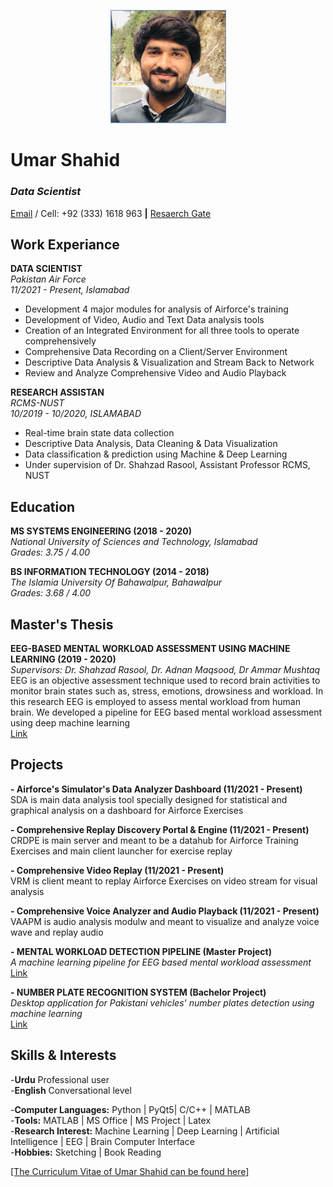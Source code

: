 
   <p align="center">
      <img src="https://github.com/umarshahid/umarshahid/blob/gh-pages/profile%20photo%20(2).jpg" width="185">
<!--         <img src="your_relative_path_here_number_2_large_name" width="350" alt="accessibility text"> -->
    </p>


# Umar Shahid
### _Data Scientist_<br>
[Email](mailto:ushahid.msse18@rcms.nust.edu.pk) / Cell: +92 (333) 1618 963 **|** [Resaerch Gate](https://www.researchgate.net/profile/Umar-Shahid)


## Work Experiance

**DATA SCIENTIST**<br>
_Pakistan Air Force<br>
11/2021 - Present, Islamabad_<br>
- Development 4 major modules for analysis of Airforce's training<br>
- Development of Video, Audio and Text Data analysis tools<br>
- Creation of an Integrated Environment for all three tools to operate comprehensively <br>
- Comprehensive Data Recording on a Client/Server Environment<br>
- Descriptive Data Analysis & Visualization and Stream Back to Network<br>
- Review and Analyze Comprehensive Video and Audio Playback<br>

**RESEARCH ASSISTAN**<br>
_RCMS-NUST<br>
10/2019 - 10/2020, ISLAMABAD_<br>
- Real-time brain state data collection<br>
- Descriptive Data Analysis, Data Cleaning & Data Visualization<br>
- Data classification & prediction using Machine & Deep Learning<br>
- Under supervision of Dr. Shahzad Rasool, Assistant Professor RCMS, NUST<br>


## Education

**MS SYSTEMS ENGINEERING    (2018 - 2020)**<br>
_National University of Sciences and Technology, Islamabad_<br>
_Grades: 3.75 / 4.00_<br>

**BS INFORMATION TECHNOLOGY     (2014 - 2018)** <br>
_The Islamia University Of Bahawalpur, Bahawalpur_<br>
_Grades: 3.68 / 4.00_<br>


## Master's Thesis

**EEG-BASED MENTAL WORKLOAD ASSESSMENT USING MACHINE LEARNING     (2019 - 2020)** <br>
_Supervisors: Dr. Shahzad Rasool, Dr. Adnan Maqsood, Dr Ammar Mushtaq_<br>
EEG is an objective assessment technique used to record brain activities to monitor brain states
such as, stress, emotions, drowsiness and workload. In this research EEG is employed to assess
mental workload from human brain. We developed a pipeline for EEG based mental workload
assessment using deep machine learning <br>
[Link](https://www.researchgate.net/publication/344747532_EEG_Based_Mental_Workload_Assessment_using_Machine_Learning)


## Projects

**- Airforce's Simulator's Data Analyzer Dashboard (11/2021 - Present)**<br>
SDA is main data analysis tool specially designed for statistical and graphical analysis on a dashboard for Airforce Exercises<br>

**- Comprehensive Replay Discovery Portal & Engine (11/2021 - Present)**<br>
CRDPE is main server and meant to be a datahub for Airforce Training Exercises and main client launcher for exercise replay<br>

**- Comprehensive Video Replay (11/2021 - Present)**<br>
VRM is client meant to replay Airforce Exercises on video stream for visual analysis <br>

**- Comprehensive Voice Analyzer and Audio Playback (11/2021 - Present)**<br>
VAAPM is audio analysis modulw and meant to visualize and analyze voice wave and replay audio<br>

**- MENTAL WORKLOAD DETECTION PIPELINE (Master Project)**<br>
_A machine learning pipeline for EEG based mental workload assessment_<br>
[Link](https://umarshahid.github.io/EEG-workload/)

**- NUMBER PLATE RECOGNITION SYSTEM (Bachelor Project)** <br>
_Desktop application for Pakistani vehicles’ number plates detection using machine learning_<br>
[Link](https://umarshahid.github.io/NPRS/)


## Skills & Interests

-**Urdu** Professional user <br>
-**English** Conversational level <br>

-**Computer Languages:** Python | PyQt5| C/C++ | MATLAB <br>
-**Tools:** MATLAB | MS Office | MS Project | Latex <br>
-**Research Interest:** Machine Learning | Deep Learning | Artificial Intelligence | EEG | Brain Computer Interface <br>
-**Hobbies:** Sketching | Book Reading <br>

[[The Curriculum Vitae of Umar Shahid can be found here]](https://umarshahid.github.io/Profile)

